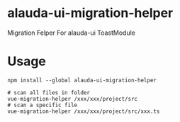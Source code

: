# alauda-ui-migration-helper
Migration Felper For alauda-ui  ToastModule

# Usage
```
npm install --global alauda-ui-migration-helper

# scan all files in folder
vue-migration-helper /xxx/xxx/project/src
# scan a specific file
vue-migration-helper /xxx/xxx/project/src/xxx.ts
```